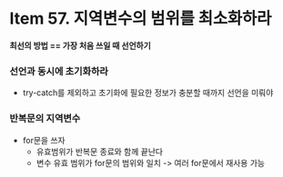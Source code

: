 # Item 57. 지역변수의 범위를 최소화하라

**최선의 방법  == 가장 처음 쓰일 때 선언하기**

### 선언과 동시에 초기화하라
- try-catch를 제외하고 초기화에 필요한 정보가 충분할 때까지 선언을 미뤄야

### 반복문의 지역변수
- for문을 쓰자
  - 유효범위가 반복문 종료와 함께 끝난다
  - 변수 유효 범위가 for문의 범위와 일치 -> 여러 for문에서 재사용 가능
